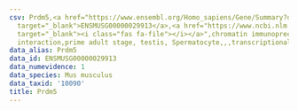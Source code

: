 ```yaml
---
csv: Prdm5,<a href="https://www.ensembl.org/Homo_sapiens/Gene/Summary?db=core;g=ENSMUSG00000029913"
  target="_blank">ENSMUSG00000029913</a>,<a href="https://www.ncbi.nlm.nih.gov/pubmed/25450459"
  target="_blank"><i class="fas fa-file"></i></a>",chromatin immunoprecipitation assay,direct
  interaction,prime adult stage, testis, Spermatocyte,,,transcriptional regulation,
data_alias: Prdm5
data_id: ENSMUSG00000029913
data_numevidence: 1
data_species: Mus musculus
data_taxid: '10090'
title: Prdm5
---
```

